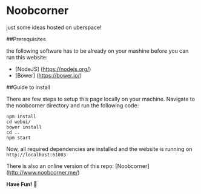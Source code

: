 # Noobcorner
just some ideas hosted on uberspace!

##Prerequisites

the following software has to be already on your mashine before you can run this website:

- [NodeJS] (https://nodejs.org/)
- [Bower] (https://bower.io/)


##Guide to install

There are few steps to setup this page locally on your machine.
Navigate to the noobcorner directory and run the following code:

```
npm install
cd webui/
bower install
cd ..
npm start
```

Now, all required dependencies are installed and the website is running on ```http://localhost:61003```

There is also an online version of this repo: [Noobcorner] (http://www.noobcorner.me/)

__Have Fun!__ :tada:

